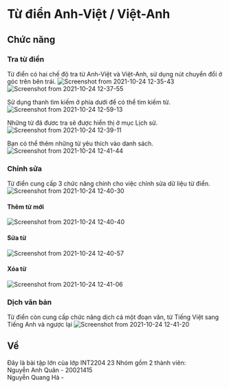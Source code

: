 # **Từ điển Anh-Việt / Việt-Anh**

## Chức năng

### Tra từ điển
Từ điển có hai chế độ tra từ Anh-Việt và Việt-Anh, sử dụng nút chuyển đổi ở góc trên bên trái.
![Screenshot from 2021-10-24 12-35-43](https://user-images.githubusercontent.com/78075693/138582815-0a430ebb-325a-42d3-bf1a-7dc829a301ce.png)
![Screenshot from 2021-10-24 12-37-55](https://user-images.githubusercontent.com/78075693/138582828-738eecc3-b1f9-474c-a6ff-69ac511161eb.png)

Sử dụng thanh tìm kiếm ở phía dưới để có thể tìm kiếm từ.
![Screenshot from 2021-10-24 12-59-13](https://user-images.githubusercontent.com/78075693/138582856-bb616380-9cb4-45d2-94bd-b4a45996c185.png)

Những từ đã đươc tra sẽ được hiển thị ở mục Lịch sử.
![Screenshot from 2021-10-24 12-39-11](https://user-images.githubusercontent.com/78075693/138582877-10e648f9-571f-433e-a1a8-680b330f045b.png)

Bạn có thể thêm những từ yêu thích vào danh sách.
![Screenshot from 2021-10-24 12-41-44](https://user-images.githubusercontent.com/78075693/138582912-2cd167e7-ad5b-4cc7-bcf7-b605f0fb0239.png)

### Chỉnh sửa

Từ điển cung cấp 3 chức năng chính cho việc chỉnh sửa dữ liệu từ điển.
![Screenshot from 2021-10-24 12-40-30](https://user-images.githubusercontent.com/78075693/138582925-fdb5f65c-cabb-4c85-a494-547fc479c908.png)

#### Thêm từ mới

![Screenshot from 2021-10-24 12-40-40](https://user-images.githubusercontent.com/78075693/138582942-c5c1f014-f20a-4dc9-8a5c-2e83df139bd2.png)

#### Sửa từ

![Screenshot from 2021-10-24 12-40-57](https://user-images.githubusercontent.com/78075693/138582959-fea41584-be1a-42bc-956a-b0eea721d2cc.png)

#### Xóa từ

![Screenshot from 2021-10-24 12-41-06](https://user-images.githubusercontent.com/78075693/138582968-98292bfa-2441-4892-be43-af20318c5cfe.png)

### Dịch văn bản

Từ điển còn cung cấp chức năng dịch cả một đoạn văn, từ Tiếng Việt sang Tiếng Anh và ngược lại
![Screenshot from 2021-10-24 12-41-20](https://user-images.githubusercontent.com/78075693/138582994-048408fc-65d3-482c-9d10-845ea4bb1ce8.png)

## Về
Đây là bài tập lớn của lớp INT2204 23
Nhóm gồm 2 thành viên:<br />
Nguyễn Anh Quân - 20021415<br />
Nguyễn Quang Hà - <br />

